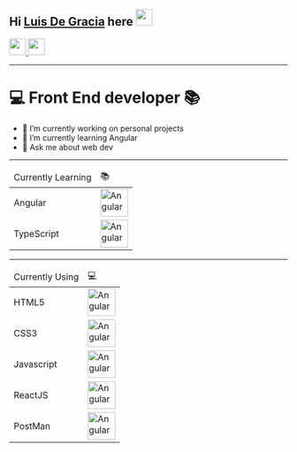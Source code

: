 ## Hi [Luis De Gracia](https://luisdgracia.github.io/portfolio2/) here <img src="https://media.giphy.com/media/hvRJCLFzcasrR4ia7z/giphy.gif" width="30">

<a href="https://twitter.com/Luis_DGracia" target="_blanck" >
  <img src="https://cdn.svgporn.com/logos/twitter.svg" width=30>
</a>
<a href="https://www.linkedin.com/in/luis-degracia" target="_blanck" >
  <img src="https://cdn.svgporn.com/logos/linkedin-icon.svg" width=30>
</a>

---

# 💻 Front End developer 📚 

- 🔭 I’m currently working on personal projects
- 🌱 I’m currently learning Angular
- 💬 Ask me about web dev

---

<table>
  <thead>
    <tr>
      <td>Currently Learning</td>
      <td>📚</td>
    </tr>
  </thead>
  
  <tbody>
    <tr>
      <td>Angular</td>
      <td><img src="https://cdn.svgporn.com/logos/angular-icon.svg" width="50" alt="Angular" ></td>
    </tr>
    <tr>
      <td>TypeScript</td>
      <td><img src="https://cdn.svgporn.com/logos/typescript-icon.svg" width="50" alt="Angular" ></td>
    </tr>
  </tbody>
</table>

---

<table>
  <thead>
    <tr>
      <td>Currently Using</td>
      <td>💻</td>
    </tr>
  </thead>
  
  <tbody>
    <tr>
      <td>HTML5</td>
      <td><img src="https://cdn.svgporn.com/logos/html-5.svg" width="50" alt="Angular" ></td>
    </tr>
    <tr>
      <td>CSS3</td>
      <td><img src="https://cdn.svgporn.com/logos/css-3.svg" width="50" alt="Angular" ></td>
    </tr>
    <tr>
      <td>Javascript</td>
      <td><img src="https://cdn.svgporn.com/logos/javascript.svg" width="50" alt="Angular" ></td>
    </tr>
    <tr>
      <td>ReactJS</td>
      <td><img src="https://cdn.svgporn.com/logos/react.svg" width="50" alt="Angular" ></td>
    </tr>
    <tr>
      <td>PostMan</td>
      <td><img src="https://cdn.svgporn.com/logos/postman.svg" width="50" alt="Angular" ></td>
    </tr>
  </tbody>
</table>
